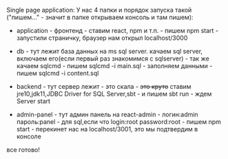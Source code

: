 ﻿Single page application: 
У нас 4 папки и порядок запуска такой ("пишем..." - значит в папке открываем консоль и там пишем):
- application - фронтенд -  ставим react, npm и т.п. - пишем npm start - запустили страничку, браузер нам открыл localhost/3000

- db - тут лежит база данных на ms sql server. качаем sql server, включаем его(если первый раз знакомимся с sqlserver) - 
так же качаем sqlcmd -  пишем sqlcmd -i main.sql - заполняем данными - пишем sqlcmd -i content.sql

- backend - тут сервер лежит - это скала - <del>это круто</del> ставим jre10,jdk11,JDBC Driver for SQL Server,sbt - и пишем sbt run - ждем Server start

- admin-panel - тут админ панель на react-admin - логин:admin пароль:panel - для sql,если что login:root password:root - пишем npm start - перекинет 
нас на localhost/3001, это мы подтвердим в консоле

все готово!
